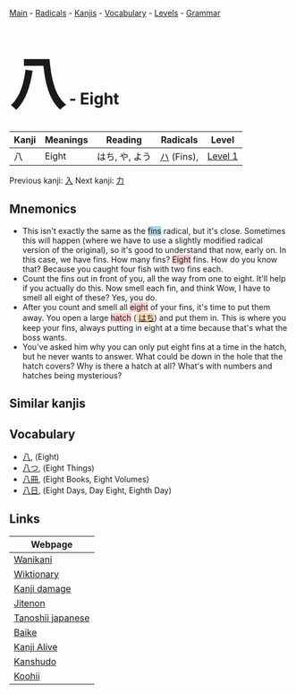 <style> bigfont {font-size: 100px}</style>
[Main](../README.md) -
[Radicals](../radicals.md) -
[Kanjis](../kanjis.md) -
[Vocabulary](../vocabulary.md) -
[Levels](../levels.md) -
[Grammar](../grammar.md)
# <bigfont> 八</bigfont> - Eight 

| Kanji | Meanings | Reading | Radicals | Level |
| --- | --- | --- | --- | --- |
| 八 | Eight | はち, や, よう | [ハ](../radicals/ハ.md) (Fins),  | [Level 1](../levels/wk_level1.md) |

Previous kanji: [入](入.md) Next kanji: [力](力.md) 

## Mnemonics
 * This isn't exactly the same as the <span style="background-color:#ADD8E6"> fins</span> radical, but it's close. Sometimes this will happen (where we have to use a slightly modified radical version of the original), so it's good to understand that now, early on. In this case, we have fins. How many fins? <span style="background-color:#ffcccb"> Eight</span> fins. How do you know that? Because you caught four fish with two fins each.
* Count the fins out in front of you, all the way from one to eight. It'll help if you actually do this. Now smell each fin, and think Wow, I have to smell all eight of these? Yes, you do.
* After you count and smell all <span style="background-color:#ffcccb"> eight</span> of your fins, it's time to put them away. You open a large <span style="background-color:#ffcccb"> hatch</span> (<span style="background-color:#fed8b1"> [はち](https://jisho.org/search/はち)</span>) and put them in. This is where you keep your fins, always putting in eight at a time because that's what the boss wants.
* You've asked him why you can only put eight fins at a time in the hatch, but he never wants to answer. What could be down in the hole that the hatch covers? Why is there a hatch at all? What's with numbers and hatches being mysterious?


## Similar kanjis
 


## Vocabulary
 * [八](../vocabulary/八.md), (Eight)
* [八つ](../vocabulary/八.md), (Eight Things)
* [八冊](../vocabulary/八.md), (Eight Books, Eight Volumes)
* [八日](../vocabulary/八.md), (Eight Days, Day Eight, Eighth Day)



## Links 

| Webpage |
| --- |
| [Wanikani          ](https://www.wanikani.com/kanji/八) |
| [Wiktionary        ](https://en.wiktionary.org/wiki/八) |
| [Kanji damage      ](http://www.kanjidamage.com/kanji/search?utf8=✓&q=八) |
| [Jitenon           ](https://jitenon.com/kanji/八) |
| [Tanoshii japanese ](https://www.tanoshiijapanese.com/dictionary/kanji.cfm?k=八) |
| [Baike             ](https://baike.baidu.com/item/八) |
| [Kanji Alive       ](https://app.kanjialive.com/八) |
| [Kanshudo          ](https://www.kanshudo.com/searchmn?q=八) |
| [Koohii            ](https://kanji.koohii.com/study/kanji/八) |
